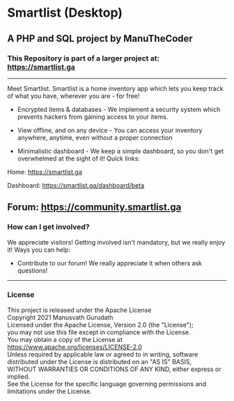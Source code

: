 # Smartlist (Desktop)
## A PHP and SQL project by ManuTheCoder
### This Repository is part of a larger project at: https://smartlist.ga
---
Meet Smartlist.
Smartlist is a home inventory app which lets you keep track of what you have, wherever you are - for free!
* Encrypted items & databases - We implement a security system which prevents hackers from gaining access to your items.

* View offline, and on any device - You can access your inventory anywhere, anytime, even without a proper connection

* Minimalistic dashboard - We keep a simple dashboard, so you don't get overwhelmed at the sight of it!
Quick links: 

Home: https://smartlist.ga 

Dashboard: https://smartlist.ga/dashboard/beta

Forum: https://community.smartlist.ga
--- 
### How can I get involved? 
We appreciate visitors! Getting involved isn't mandatory, but we really enjoy it!
Ways you can help: 
* Contribute to our forum! We really appreciate it when others ask questions!
--- 
### License

This project is released under the Apache License<br>
Copyright 2021 Manusvath Gurudath<br>
Licensed under the Apache License, Version 2.0 (the "License");<br>
you may not use this file except in compliance with the License.<br>
You may obtain a copy of the License at<br>
https://www.apache.org/licenses/LICENSE-2.0<br>
Unless required by applicable law or agreed to in writing, software<br>
distributed under the License is distributed on an "AS IS" BASIS,<br>
WITHOUT WARRANTIES OR CONDITIONS OF ANY KIND, either express or implied.<br>
See the License for the specific language governing permissions and<br>
limitations under the License.<br>
